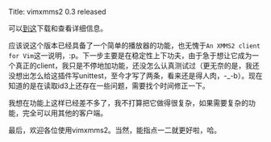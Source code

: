 Title: vimxmms2 0.3 released

可以[到这][1]下载和查看详细信息。

应该说这个版本已经具备了一个简单的播放器的功能，也无愧于`An XMMS2 client for Vim`这一说明，:p。下一步主要是在稳定性上下功夫，由于急于想让它成为一个真正的client，我只是不停地加功能，还没怎么认真测试过（更无奈的是，我还没想出怎么给这插件写unittest，至今才写了两条，看来还是得人肉，-\_-b）。现在知道的是在读取id3上还存在一些问题，需要找个时间修正一下。

我想在功能上这样已经差不多了，我不打算把它做得很复杂，如果需要复杂的功能，完全可以用其他的客户端。

最后，欢迎各位使用vimxmms2。当然，能指点一二就更好啦，哈。 

   [1]: http://www.vim.org/scripts/script.php?script_id=2363

